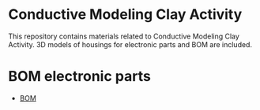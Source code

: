 # Conductive Modeling Clay Activity
This repository contains materials related to Conductive Modeling Clay Activity. 3D models of housings for electronic parts and BOM are included.

# BOM  electronic parts
  * [BOM](BOM.md)
